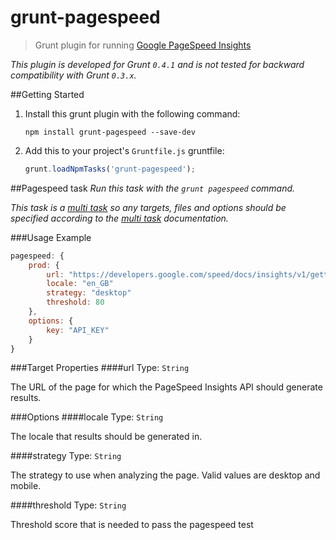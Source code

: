 # grunt-pagespeed

> Grunt plugin for running [Google PageSpeed Insights](https://developers.google.com/speed/docs/insights/)


_This plugin is developed for Grunt `0.4.1` and is not tested for backward compatibility with Grunt `0.3.x`._

##Getting Started
1. Install this grunt plugin with the following command:

    ```shell
    npm install grunt-pagespeed --save-dev
    ```

2. Add this to your project's `Gruntfile.js` gruntfile:

    ```js
    grunt.loadNpmTasks('grunt-pagespeed');
    ```


##Pagespeed task
_Run this task with the `grunt pagespeed` command._

_This task is a [multi task][] so any targets, files and options should be specified according to the [multi task][] documentation._

[multi task]: https://github.com/gruntjs/grunt/wiki/Configuring-tasks

###Usage Example

```js
pagespeed: {
    prod: {
        url: "https://developers.google.com/speed/docs/insights/v1/getting_started"
        locale: "en_GB"
        strategy: "desktop"
        threshold: 80
    },
    options: {
        key: "API_KEY"
    }
}
```

###Target Properties
####url
Type: `String`

The URL of the page for which the PageSpeed Insights API should generate results.

###Options
####locale
Type: `String`

The locale that results should be generated in.

####strategy
Type: `String`

The strategy to use when analyzing the page. Valid values are desktop and mobile.

####threshold
Type: `String`

Threshold score that is needed to pass the pagespeed test
